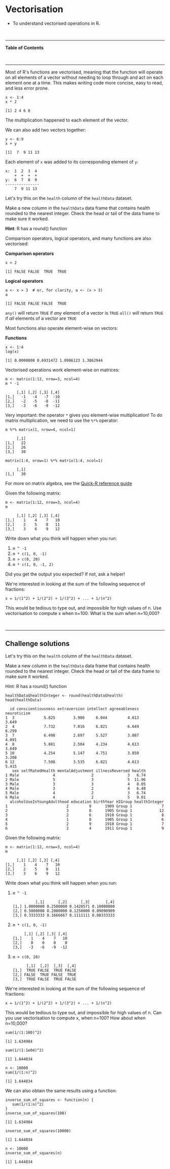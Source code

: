 


# Vectorisation



<!--sec data-title="Learning Objective" data-id="obj" data-show=true data-collapse=false ces-->

* To understand vectorised operations in R.

<!--endsec-->

<br>

---

**Table of Contents**

<!-- toc -->

<br>

---

Most of R's functions are vectorised, meaning that the function will
operate on all elements of a vector without needing to loop through
and act on each element one at a time. This makes writing code more
concise, easy to read, and less error prone.



~~~sourcecode
x <- 1:4
x * 2
~~~



~~~output
[1] 2 4 6 8

~~~

The multiplication happened to each element of the vector.

We can also add two vectors together:


~~~sourcecode
y <- 6:9
x + y
~~~



~~~output
[1]  7  9 11 13

~~~

Each element of `x` was added to its corresponding element of `y`:


~~~sourcecode
x:  1  2  3  4
    +  +  +  +
y:  6  7  8  9
---------------
    7  9 11 13
~~~


<!--sec data-title="Challenge 1" data-id="ch1" data-show=true data-collapse=false ces-->

Let's try this on the `health` column of the `healthData` dataset.

Make a new column in the `healthData` data frame that contains health rounded to the nearest integer. Check the head or tail of the data frame to make sure it worked.

**Hint**: R has a round() function

<!--endsec-->

Comparison operators, logical operators, and many functions are also
vectorised:


**Comparison operators**


~~~sourcecode
x > 2
~~~



~~~output
[1] FALSE FALSE  TRUE  TRUE

~~~

**Logical operators** 

~~~sourcecode
a <- x > 3  # or, for clarity, a <- (x > 3)
a
~~~



~~~output
[1] FALSE FALSE FALSE  TRUE

~~~

<!--sec data-title="Tip: Some useful functions forlogical vectors" data-id="tip1" data-show=true data-collapse=true ces-->

`any()` will return `TRUE` if *any* element of a vector is `TRUE` `all()` will return `TRUE` if *all* elements of a vector are `TRUE`

<!--endsec-->

Most functions also operate element-wise on vectors:

**Functions**

~~~sourcecode
x <- 1:4
log(x)
~~~



~~~output
[1] 0.0000000 0.6931472 1.0986123 1.3862944

~~~

Vectorised operations work element-wise on matrices:


~~~sourcecode
m <- matrix(1:12, nrow=3, ncol=4)
m * -1  
~~~



~~~output
     [,1] [,2] [,3] [,4]
[1,]   -1   -4   -7  -10
[2,]   -2   -5   -8  -11
[3,]   -3   -6   -9  -12

~~~
 
<!--sec data-title="Tip: Element-wise vs. matrix multiplication" data-id="tip2" data-show=true data-collapse=true ces-->

Very important: the operator `*` gives you element-wise multiplication!
To do matrix multiplication, we need to use the `%*%` operator:
 

~~~sourcecode
m %*% matrix(1, nrow=4, ncol=1)
~~~



~~~output
     [,1]
[1,]   22
[2,]   26
[3,]   30

~~~



~~~sourcecode
matrix(1:4, nrow=1) %*% matrix(1:4, ncol=1)
~~~



~~~output
     [,1]
[1,]   30

~~~

For more on matrix algebra, see the [Quick-R reference guide](http://www.statmethods.net/advstats/matrix.html)

<!--endsec-->

<!--sec data-title="Challenge 2" data-id="ch2" data-show=true data-collapse=false ces-->

Given the following matrix:


~~~sourcecode
m <- matrix(1:12, nrow=3, ncol=4)
m
~~~



~~~output
     [,1] [,2] [,3] [,4]
[1,]    1    4    7   10
[2,]    2    5    8   11
[3,]    3    6    9   12

~~~

Write down what you think will happen when you run:

1. `m ^ -1`
2. `m * c(1, 0, -1)`
3. `m > c(0, 20)`
4. `m * c(1, 0, -1, 2)`

Did you get the output you expected? If not, ask a helper!

<!--endsec-->

<!--sec data-title="Challenge 3" data-id="ch3" data-show=true data-collapse=false ces-->

We're interested in looking at the sum of the following sequence of fractions:


~~~sourcecode
x = 1/(1^2) + 1/(2^2) + 1/(3^2) + ... + 1/(n^2)
~~~

This would be tedious to type out, and impossible for high values of
n.  Use vectorisation to compute x when n=100. What is the sum when n=10,000?

<!--endsec-->

<br>

---

## Challenge solutions

<!--sec data-title="Solution to Challenge 1" data-id="ch1sol" data-show=true data-collapse=true ces-->

Let's try this on the `health` column of the `healthData` dataset.

Make a new column in the `healthData` data frame that contains health rounded to the nearest integer. Check the head or tail of the data frame to make sure it worked.

Hint: R has a round() function


~~~sourcecode
healthData$healthInteger <- round(healthData$health)
head(healthData)
~~~



~~~output
  id conscientiousness extraversion intellect agreeableness neuroticism
1  3             5.825        3.986     6.044         4.613       3.649
2  4             7.732        7.016     6.821         6.649       6.299
3  7             6.498        2.697     5.527         3.087       4.091
4  8             5.881        2.504     4.234         4.613       3.649
5 10             4.254        5.147     4.751         3.850       3.208
6 12             7.508        3.535     6.821         4.613       5.415
   sex selfRatedHealth mentalAdjustment illnessReversed health
1 Male               4                2               3   6.74
2 Male               5                3               5  11.96
3 Male               3                3               4   8.05
4 Male               3                2               4   6.48
5 Male               4                2               3   6.74
6 Male               4                2               5   9.01
  alcoholUseInYoungAdulthood education birthYear HIGroup healthInteger
1                          2         9      1909 Group 1             7
2                          3         8      1905 Group 1            12
3                          2         6      1910 Group 1             8
4                          1         8      1905 Group 1             6
5                          2         9      1910 Group 1             7
6                          2         4      1911 Group 1             9

~~~

<!--endsec-->

<!--sec data-title="Solution to Challenge 2" data-id="ch2sol" data-show=true data-collapse=true ces-->

Given the following matrix:


~~~sourcecode
m <- matrix(1:12, nrow=3, ncol=4)
m
~~~



~~~output
     [,1] [,2] [,3] [,4]
[1,]    1    4    7   10
[2,]    2    5    8   11
[3,]    3    6    9   12

~~~

Write down what you think will happen when you run:

1. `m ^ -1`
    
    ~~~output
              [,1]      [,2]      [,3]       [,4]
    [1,] 1.0000000 0.2500000 0.1428571 0.10000000
    [2,] 0.5000000 0.2000000 0.1250000 0.09090909
    [3,] 0.3333333 0.1666667 0.1111111 0.08333333
    
    ~~~

2. `m * c(1, 0, -1)`
    
    ~~~output
         [,1] [,2] [,3] [,4]
    [1,]    1    4    7   10
    [2,]    0    0    0    0
    [3,]   -3   -6   -9  -12
    
    ~~~

3. `m > c(0, 20)`
    
    ~~~output
          [,1]  [,2]  [,3]  [,4]
    [1,]  TRUE FALSE  TRUE FALSE
    [2,] FALSE  TRUE FALSE  TRUE
    [3,]  TRUE FALSE  TRUE FALSE
    
    ~~~

<!--endsec-->

<!--sec data-title="Solution to Challenge 3" data-id="ch3sol" data-show=true data-collapse=true ces-->

We're interested in looking at the sum of the following sequence of fractions:


~~~sourcecode
x = 1/(1^2) + 1/(2^2) + 1/(3^2) + ... + 1/(n^2)
~~~

This would be tedious to type out, and impossible for high values of n. Can you use vectorisation to compute x, when n=100? How about when n=10,000?


~~~sourcecode
sum(1/(1:100)^2)
~~~



~~~output
[1] 1.634984

~~~



~~~sourcecode
sum(1/(1:1e04)^2)
~~~



~~~output
[1] 1.644834

~~~



~~~sourcecode
n <- 10000
sum(1/(1:n)^2)
~~~



~~~output
[1] 1.644834

~~~

We can also obtain the same results using a function:

~~~sourcecode
inverse_sum_of_squares <- function(n) {
   sum(1/(1:n)^2)
}
inverse_sum_of_squares(100)
~~~



~~~output
[1] 1.634984

~~~



~~~sourcecode
inverse_sum_of_squares(10000)
~~~



~~~output
[1] 1.644834

~~~



~~~sourcecode
n <- 10000
inverse_sum_of_squares(n)
~~~



~~~output
[1] 1.644834

~~~

<!--endsec-->
